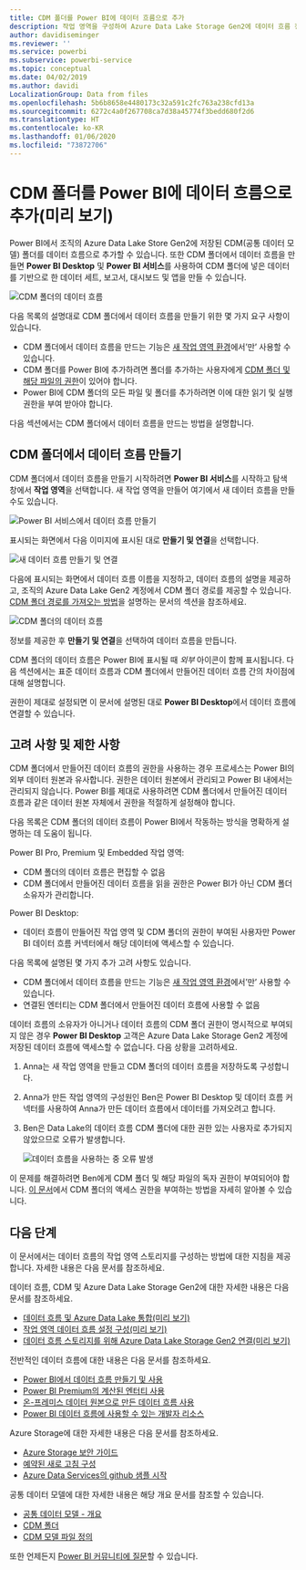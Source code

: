 ```yaml
---
title: CDM 폴더를 Power BI에 데이터 흐름으로 추가
description: 작업 영역을 구성하여 Azure Data Lake Storage Gen2에 데이터 흐름 정의 및 데이터 파일 저장
author: davidiseminger
ms.reviewer: ''
ms.service: powerbi
ms.subservice: powerbi-service
ms.topic: conceptual
ms.date: 04/02/2019
ms.author: davidi
LocalizationGroup: Data from files
ms.openlocfilehash: 5b6b8658e4480173c32a591c2fc763a238cfd13a
ms.sourcegitcommit: 6272c4a0f267708ca7d38a45774f3bedd680f2d6
ms.translationtype: HT
ms.contentlocale: ko-KR
ms.lasthandoff: 01/06/2020
ms.locfileid: "73872706"
---
```

# <a name="add-a-cdm-folder-to-power-bi-as-a-dataflow-preview"></a>CDM 폴더를 Power BI에 데이터 흐름으로 추가(미리 보기)

Power BI에서 조직의 Azure Data Lake Store Gen2에 저장된 CDM(공통 데이터 모델) 폴더를 데이터 흐름으로 추가할 수 있습니다. 또한 CDM 폴더에서 데이터 흐름을 만들면 **Power BI Desktop** 및 **Power BI 서비스**를 사용하여 CDM 폴더에 넣은 데이터를 기반으로 한 데이터 세트, 보고서, 대시보드 및 앱을 만들 수 있습니다.

![CDM 폴더의 데이터 흐름](media/service-dataflows-add-cdm-folder/dataflow-from-cdm-folder_01.jpg)

다음 목록의 설명대로 CDM 폴더에서 데이터 흐름을 만들기 위한 몇 가지 요구 사항이 있습니다.

* CDM 폴더에서 데이터 흐름을 만드는 기능은 [새 작업 영역 환경](service-create-the-new-workspaces.md)에서’만’ 사용할 수 있습니다.  
* CDM 폴더를 Power BI에 추가하려면 폴더를 추가하는 사용자에게 [CDM 폴더 및 해당 파일의 권한](https://go.microsoft.com/fwlink/?linkid=2029121)이 있어야 합니다.
* Power BI에 CDM 폴더의 모든 파일 및 폴더를 추가하려면 이에 대한 읽기 및 실행 권한을 부여 받아야 합니다.

다음 섹션에서는 CDM 폴더에서 데이터 흐름을 만드는 방법을 설명합니다.

## <a name="create-a-dataflow-from-a-cdm-folder"></a>CDM 폴더에서 데이터 흐름 만들기

CDM 폴더에서 데이터 흐름을 만들기 시작하려면 **Power BI 서비스**를 시작하고 탐색 창에서 **작업 영역**을 선택합니다. 새 작업 영역을 만들어 여기에서 새 데이터 흐름을 만들 수도 있습니다.

![Power BI 서비스에서 데이터 흐름 만들기](media/service-dataflows-add-cdm-folder/dataflow-from-cdm-folder_02.jpg)

표시되는 화면에서 다음 이미지에 표시된 대로 **만들기 및 연결**을 선택합니다.

![새 데이터 흐름 만들기 및 연결](media/service-dataflows-add-cdm-folder/dataflow-from-cdm-folder_03.jpg)

다음에 표시되는 화면에서 데이터 흐름 이름을 지정하고, 데이터 흐름의 설명을 제공하고, 조직의 Azure Data Lake Gen2 계정에서 CDM 폴더 경로를 제공할 수 있습니다. [CDM 폴더 경로를 가져오는 방법](service-dataflows-configure-workspace-storage-settings.md#get-the-uri-of-stored-dataflow-files)을 설명하는 문서의 섹션을 참조하세요. 

![CDM 폴더의 데이터 흐름](media/service-dataflows-add-cdm-folder/dataflow-from-cdm-folder_01.jpg)

정보를 제공한 후 **만들기 및 연결**을 선택하여 데이터 흐름을 만듭니다.

CDM 폴더의 데이터 흐름은 Power BI에 표시될 때 *외부* 아이콘이 함께 표시됩니다. 다음 섹션에서는 표준 데이터 흐름과 CDM 폴더에서 만들어진 데이터 흐름 간의 차이점에 대해 설명합니다.

권한이 제대로 설정되면 이 문서에 설명된 대로 **Power BI Desktop**에서 데이터 흐름에 연결할 수 있습니다.


## <a name="considerations-and-limitations"></a>고려 사항 및 제한 사항

CDM 폴더에서 만들어진 데이터 흐름의 권한을 사용하는 경우 프로세스는 Power BI의 외부 데이터 원본과 유사합니다. 권한은 데이터 원본에서 관리되고 Power BI 내에서는 관리되지 않습니다. Power BI를 제대로 사용하려면 CDM 폴더에서 만들어진 데이터 흐름과 같은 데이터 원본 자체에서 권한을 적절하게 설정해야 합니다.

다음 목록은 CDM 폴더의 데이터 흐름이 Power BI에서 작동하는 방식을 명확하게 설명하는 데 도움이 됩니다.

Power BI Pro, Premium 및 Embedded 작업 영역:
* CDM 폴더의 데이터 흐름은 편집할 수 없음
* CDM 폴더에서 만들어진 데이터 흐름을 읽을 권한은 Power BI가 아닌 CDM 폴더 소유자가 관리합니다.

Power BI Desktop:
* 데이터 흐름이 만들어진 작업 영역 및 CDM 폴더의 권한이 부여된 사용자만 Power BI 데이터 흐름 커넥터에서 해당 데이터에 액세스할 수 있습니다.


다음 목록에 설명된 몇 가지 추가 고려 사항도 있습니다.

* CDM 폴더에서 데이터 흐름을 만드는 기능은 [새 작업 영역 환경](service-create-the-new-workspaces.md)에서’만’ 사용할 수 있습니다. 
* 연결된 엔터티는 CDM 폴더에서 만들어진 데이터 흐름에 사용할 수 없음


데이터 흐름의 소유자가 아니거나 데이터 흐름의 CDM 폴더 권한이 명시적으로 부여되지 않은 경우 **Power BI Desktop** 고객은 Azure Data Lake Storage Gen2 계정에 저장된 데이터 흐름에 액세스할 수 없습니다. 다음 상황을 고려하세요.

1.  Anna는 새 작업 영역을 만들고 CDM 폴더의 데이터 흐름을 저장하도록 구성합니다.
2.  Anna가 만든 작업 영역의 구성원인 Ben은 Power BI Desktop 및 데이터 흐름 커넥터를 사용하여 Anna가 만든 데이터 흐름에서 데이터를 가져오려고 합니다.
3.  Ben은 Data Lake의 데이터 흐름 CDM 폴더에 대한 권한 있는 사용자로 추가되지 않았으므로 오류가 발생합니다.

    ![데이터 흐름을 사용하는 중 오류 발생](media/service-dataflows-configure-workspace-storage-settings/dataflow-storage-settings_08.jpg)

이 문제를 해결하려면 Ben에게 CDM 폴더 및 해당 파일의 독자 권한이 부여되어야 합니다. [이 문서](https://go.microsoft.com/fwlink/?linkid=2029121)에서 CDM 폴더의 액세스 권한을 부여하는 방법을 자세히 알아볼 수 있습니다.


## <a name="next-steps"></a>다음 단계

이 문서에서는 데이터 흐름의 작업 영역 스토리지를 구성하는 방법에 대한 지침을 제공합니다. 자세한 내용은 다음 문서를 참조하세요.

데이터 흐름, CDM 및 Azure Data Lake Storage Gen2에 대한 자세한 내용은 다음 문서를 참조하세요.

* [데이터 흐름 및 Azure Data Lake 통합(미리 보기)](service-dataflows-azure-data-lake-integration.md)
* [작업 영역 데이터 흐름 설정 구성(미리 보기)](service-dataflows-configure-workspace-storage-settings.md)
* [데이터 흐름 스토리지를 위해 Azure Data Lake Storage Gen2 연결(미리 보기)](service-dataflows-connect-azure-data-lake-storage-gen2.md)

전반적인 데이터 흐름에 대한 내용은 다음 문서를 참조하세요.

* [Power BI에서 데이터 흐름 만들기 및 사용](service-dataflows-create-use.md)
* [Power BI Premium의 계산된 엔터티 사용](service-dataflows-computed-entities-premium.md)
* [온-프레미스 데이터 원본으로 만든 데이터 흐름 사용](service-dataflows-on-premises-gateways.md)
* [Power BI 데이터 흐름에 사용할 수 있는 개발자 리소스](service-dataflows-developer-resources.md)

Azure Storage에 대한 자세한 내용은 다음 문서를 참조하세요.
* [Azure Storage 보안 가이드](https://docs.microsoft.com/azure/storage/common/storage-security-guide)
* [예약된 새로 고침 구성](refresh-scheduled-refresh.md)
* [Azure Data Services의 github 샘플 시작](https://aka.ms/cdmadstutorial)

공통 데이터 모델에 대한 자세한 내용은 해당 개요 문서를 참조할 수 있습니다.
* [공통 데이터 모델 - 개요 ](https://docs.microsoft.com/powerapps/common-data-model/overview)
* [CDM 폴더](https://go.microsoft.com/fwlink/?linkid=2045304)
* [CDM 모델 파일 정의](https://go.microsoft.com/fwlink/?linkid=2045521)

또한 언제든지 [Power BI 커뮤니티에 질문](https://community.powerbi.com/)할 수 있습니다.

